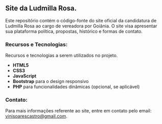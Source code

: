 ## Site da Ludmilla Rosa.

Este repositório contém o código-fonte do site oficial da candidatura de Ludmilla Rosa ao cargo de vereadora por Goiânia. O site visa apresentar sua plataforma política, propostas, histórico e formas de contato.

### Recursos e Tecnologias:
Recursos e tecnologias a serem utilizados no projeto. 

- **HTML5**
- **CSS3**
- **JavaScript**
- **Bootstrap** para o design responsivo
- **PHP** para funcionalidades dinâmicas (opcional, se aplicável)

### Contato:

Para mais informações referente ao site, entre em contato pelo email: vinisoarescastro@gmail.com.

